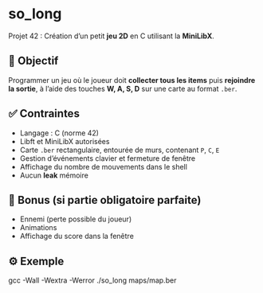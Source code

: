 # so_long

Projet 42 : Création d’un petit **jeu 2D** en C utilisant la **MiniLibX**.

## 🎯 Objectif

Programmer un jeu où le joueur doit **collecter tous les items** puis **rejoindre la sortie**, à l’aide des touches **W, A, S, D** sur une carte au format `.ber`.

## ✅ Contraintes

- Langage : C (norme 42)
- Libft et MiniLibX autorisées
- Carte `.ber` rectangulaire, entourée de murs, contenant `P`, `C`, `E`
- Gestion d’événements clavier et fermeture de fenêtre
- Affichage du nombre de mouvements dans le shell
- Aucun **leak** mémoire

## 🧨 Bonus (si partie obligatoire parfaite)

- Ennemi (perte possible du joueur)
- Animations
- Affichage du score dans la fenêtre

## ⚙️ Exemple

gcc -Wall -Wextra -Werror ./so_long maps/map.ber
